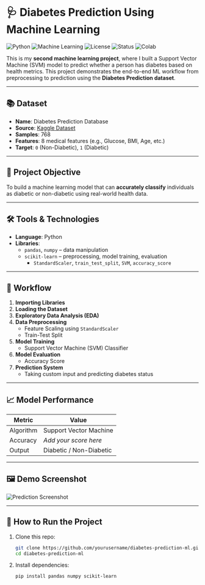 # 🩺 Diabetes Prediction Using Machine Learning

![Python](https://img.shields.io/badge/Python-3.10-blue?logo=python)
![Machine Learning](https://img.shields.io/badge/Model-SVM-success)
![License](https://img.shields.io/badge/License-MIT-green)
![Status](https://img.shields.io/badge/Status-Completed-brightgreen)
![Colab](https://img.shields.io/badge/Run%20in-Colab-orange?logo=googlecolab)

This is my **second machine learning project**, where I built a Support Vector Machine (SVM) model to predict whether a person has diabetes based on health metrics. This project demonstrates the end-to-end ML workflow from preprocessing to prediction using the **Diabetes Prediction dataset**.

---

## 📚 Dataset

- **Name**: Diabetes Prediction Database  
- **Source**: [Kaggle Dataset](https://www.kaggle.com/datasets/mathchi/diabetes-data-set)
- **Samples**: 768  
- **Features**: 8 medical features (e.g., Glucose, BMI, Age, etc.)
- **Target**: `0` (Non-Diabetic), `1` (Diabetic)

---

## 🎯 Project Objective

To build a machine learning model that can **accurately classify** individuals as diabetic or non-diabetic using real-world health data.

---

## 🛠️ Tools & Technologies

- **Language**: Python  
- **Libraries**:
  - `pandas`, `numpy` – data manipulation
  - `scikit-learn` – preprocessing, model training, evaluation
    - `StandardScaler`, `train_test_split`, `SVM`, `accuracy_score`

---

## 🔄 Workflow

1. **Importing Libraries**
2. **Loading the Dataset**
3. **Exploratory Data Analysis (EDA)**
4. **Data Preprocessing**
   - Feature Scaling using `StandardScaler`
   - Train-Test Split
5. **Model Training**
   - Support Vector Machine (SVM) Classifier
6. **Model Evaluation**
   - Accuracy Score
7. **Prediction System**
   - Taking custom input and predicting diabetes status

---

## 📈 Model Performance

| Metric     | Value     |
|------------|-----------|
| Algorithm  | Support Vector Machine |
| Accuracy   | _Add your score here_ |
| Output     | Diabetic / Non-Diabetic |

---

## 🖼️ Demo Screenshot

![Prediction Screenshot]("C:\Users\TTS\Pictures\Screenshots\Screenshot-2025-05-30-183733.png")

---

## 🚀 How to Run the Project

1. Clone this repo:
   ```bash
   git clone https://github.com/yourusername/diabetes-prediction-ml.git
   cd diabetes-prediction-ml
2. Install dependencies:
   ```bash
   pip install pandas numpy scikit-learn




